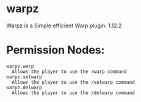 # warpz
Warpz is a Simple efficient Warp plugin.
1.12.2

  # Permission Nodes:
    warpz.warp
      Allows the player to use the /warp command
    warpz.setwarp
      Allows the player to use the /setwarp command
    warpz.delwarp
      Allows the player to use the /delwarp command
  
